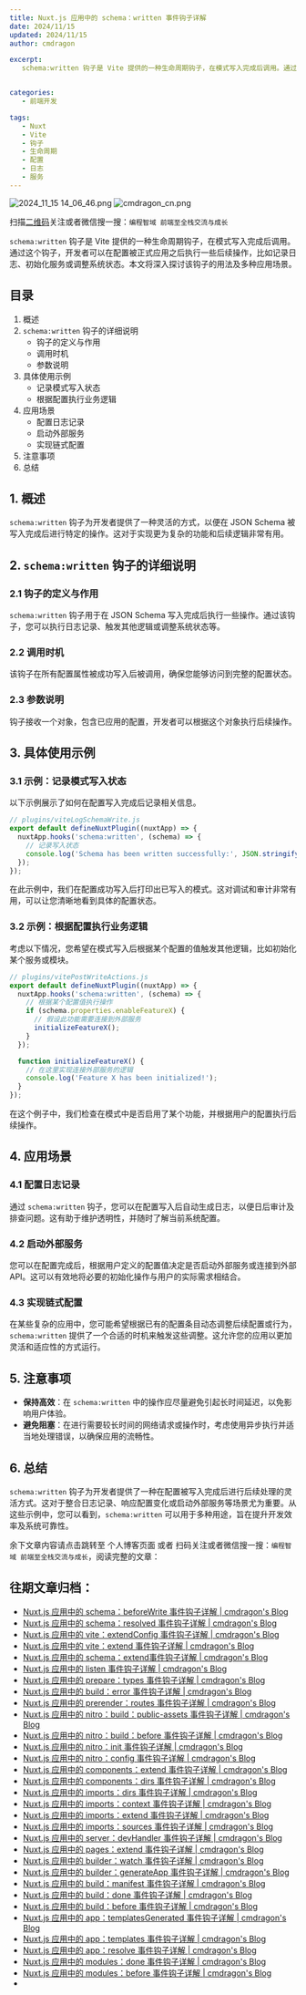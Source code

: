 ```yaml
---
title: Nuxt.js 应用中的 schema：written 事件钩子详解
date: 2024/11/15
updated: 2024/11/15
author: cmdragon

excerpt:
   schema:written 钩子是 Vite 提供的一种生命周期钩子，在模式写入完成后调用。通过这个钩子，开发者可以在配置被正式应用之后执行一些后续操作，比如记录日志、初始化服务或调整系统状态。本文将深入探讨该钩子的用法及多种应用场景。


categories:
   - 前端开发

tags:
   - Nuxt
   - Vite
   - 钩子
   - 生命周期
   - 配置
   - 日志
   - 服务
---
```


<img src="https://static.amd794.com/blog/images/2024_11_15 14_06_46.png@blog" title="2024_11_15 14_06_46.png" alt="2024_11_15 14_06_46.png"/>

<img src="https://static.amd794.com/blog/images/cmdragon_cn.png" title="cmdragon_cn.png" alt="cmdragon_cn.png"/>


扫描[二维码](https://static.amd794.com/blog/images/cmdragon_cn.png)关注或者微信搜一搜：`编程智域 前端至全栈交流与成长`



`schema:written` 钩子是 Vite 提供的一种生命周期钩子，在模式写入完成后调用。通过这个钩子，开发者可以在配置被正式应用之后执行一些后续操作，比如记录日志、初始化服务或调整系统状态。本文将深入探讨该钩子的用法及多种应用场景。

## 目录

1. 概述
2. `schema:written` 钩子的详细说明
   - 钩子的定义与作用
   - 调用时机
   - 参数说明
3. 具体使用示例
   - 记录模式写入状态
   - 根据配置执行业务逻辑
4. 应用场景
   - 配置日志记录
   - 启动外部服务
   - 实现链式配置
5. 注意事项
6. 总结

## 1. 概述

`schema:written` 钩子为开发者提供了一种灵活的方式，以便在 JSON Schema 被写入完成后进行特定的操作。这对于实现更为复杂的功能和后续逻辑非常有用。

## 2. `schema:written` 钩子的详细说明

### 2.1 钩子的定义与作用

`schema:written` 钩子用于在 JSON Schema 写入完成后执行一些操作。通过该钩子，您可以执行日志记录、触发其他逻辑或调整系统状态等。

### 2.2 调用时机

该钩子在所有配置属性被成功写入后被调用，确保您能够访问到完整的配置状态。

### 2.3 参数说明

钩子接收一个对象，包含已应用的配置，开发者可以根据这个对象执行后续操作。

## 3. 具体使用示例

### 3.1 示例：记录模式写入状态

以下示例展示了如何在配置写入完成后记录相关信息。

```javascript
// plugins/viteLogSchemaWrite.js
export default defineNuxtPlugin((nuxtApp) => {
  nuxtApp.hooks('schema:written', (schema) => {
    // 记录写入状态
    console.log('Schema has been written successfully:', JSON.stringify(schema, null, 2));
  });
});
```

在此示例中，我们在配置成功写入后打印出已写入的模式。这对调试和审计非常有用，可以让您清晰地看到具体的配置状态。

### 3.2 示例：根据配置执行业务逻辑

考虑以下情况，您希望在模式写入后根据某个配置的值触发其他逻辑，比如初始化某个服务或模块。

```javascript
// plugins/vitePostWriteActions.js
export default defineNuxtPlugin((nuxtApp) => {
  nuxtApp.hooks('schema:written', (schema) => {
    // 根据某个配置值执行操作
    if (schema.properties.enableFeatureX) {
      // 假设此功能需要连接到外部服务
      initializeFeatureX();
    }
  });

  function initializeFeatureX() {
    // 在这里实现连接外部服务的逻辑
    console.log('Feature X has been initialized!');
  }
});
```

在这个例子中，我们检查在模式中是否启用了某个功能，并根据用户的配置执行后续操作。

## 4. 应用场景

### 4.1 配置日志记录

通过 `schema:written` 钩子，您可以在配置写入后自动生成日志，以便日后审计及排查问题。这有助于维护透明性，并随时了解当前系统配置。

### 4.2 启动外部服务

您可以在配置完成后，根据用户定义的配置值决定是否启动外部服务或连接到外部 API。这可以有效地将必要的初始化操作与用户的实际需求相结合。

### 4.3 实现链式配置

在某些复杂的应用中，您可能希望根据已有的配置条目动态调整后续配置或行为，`schema:written` 提供了一个合适的时机来触发这些调整。这允许您的应用以更加灵活和适应性的方式运行。

## 5. 注意事项

- **保持高效**：在 `schema:written` 中的操作应尽量避免引起长时间延迟，以免影响用户体验。
- **避免阻塞**：在进行需要较长时间的网络请求或操作时，考虑使用异步执行并适当地处理错误，以确保应用的流畅性。

## 6. 总结

`schema:written` 钩子为开发者提供了一种在配置被写入完成后进行后续处理的灵活方式。这对于整合日志记录、响应配置变化或启动外部服务等场景尤为重要。从这些示例中，您可以看到，`schema:written` 可以用于多种用途，旨在提升开发效率及系统可靠性。


余下文章内容请点击跳转至 个人博客页面 或者 扫码关注或者微信搜一搜：`编程智域 前端至全栈交流与成长`，阅读完整的文章：

## 往期文章归档：

- [Nuxt.js 应用中的 schema：beforeWrite 事件钩子详解 | cmdragon's Blog](https://blog.cmdragon.cn/posts/14f648e6cb9f/)
- [Nuxt.js 应用中的 schema：resolved 事件钩子详解 | cmdragon's Blog](https://blog.cmdragon.cn/posts/c343331f3f06/)
- [Nuxt.js 应用中的 vite：extendConfig 事件钩子详解 | cmdragon's Blog](https://blog.cmdragon.cn/posts/5ea147f7e6ee/)
- [Nuxt.js 应用中的 vite：extend 事件钩子详解 | cmdragon's Blog](https://blog.cmdragon.cn/posts/76f8905ddea2/)
- [Nuxt.js 应用中的 schema：extend事件钩子详解 | cmdragon's Blog](https://blog.cmdragon.cn/posts/271e7f413d3a/)
- [Nuxt.js 应用中的 listen 事件钩子详解 | cmdragon's Blog](https://blog.cmdragon.cn/posts/bfdfe1fbb4cc/)
- [Nuxt.js 应用中的 prepare：types 事件钩子详解 | cmdragon's Blog](https://blog.cmdragon.cn/posts/a893a1ffa34a/)
- [Nuxt.js 应用中的 build：error 事件钩子详解 | cmdragon's Blog](https://blog.cmdragon.cn/posts/6ea046edf756/)
- [Nuxt.js 应用中的 prerender：routes 事件钩子详解 | cmdragon's Blog](https://blog.cmdragon.cn/posts/925363b7ba91/)
- [Nuxt.js 应用中的 nitro：build：public-assets 事件钩子详解 | cmdragon's Blog](https://blog.cmdragon.cn/posts/e3ab63fec9ce/)
- [Nuxt.js 应用中的 nitro：build：before 事件钩子详解 | cmdragon's Blog](https://blog.cmdragon.cn/posts/1c70713c402c/)
- [Nuxt.js 应用中的 nitro：init 事件钩子详解 | cmdragon's Blog](https://blog.cmdragon.cn/posts/8122bb43e5c6/)
- [Nuxt.js 应用中的 nitro：config 事件钩子详解 | cmdragon's Blog](https://blog.cmdragon.cn/posts/61ef115005d4/)
- [Nuxt.js 应用中的 components：extend 事件钩子详解 | cmdragon's Blog](https://blog.cmdragon.cn/posts/f1df4f41c9a9/)
- [Nuxt.js 应用中的 components：dirs 事件钩子详解 | cmdragon's Blog](https://blog.cmdragon.cn/posts/0f896139298c/)
- [Nuxt.js 应用中的 imports：dirs 事件钩子详解 | cmdragon's Blog](https://blog.cmdragon.cn/posts/ddb970c3c508/)
- [Nuxt.js 应用中的 imports：context 事件钩子详解 | cmdragon's Blog](https://blog.cmdragon.cn/posts/95d21c3b16f6/)
- [Nuxt.js 应用中的 imports：extend 事件钩子详解 | cmdragon's Blog](https://blog.cmdragon.cn/posts/002d9daf4c46/)
- [Nuxt.js 应用中的 imports：sources 事件钩子详解 | cmdragon's Blog](https://blog.cmdragon.cn/posts/f4858dcadca1/)
- [Nuxt.js 应用中的 server：devHandler 事件钩子详解 | cmdragon's Blog](https://blog.cmdragon.cn/posts/801ed4ce0612/)
- [Nuxt.js 应用中的 pages：extend 事件钩子详解 | cmdragon's Blog](https://blog.cmdragon.cn/posts/83af28e7c789/)
- [Nuxt.js 应用中的 builder：watch 事件钩子详解 | cmdragon's Blog](https://blog.cmdragon.cn/posts/fa5b7db36d2d/)
- [Nuxt.js 应用中的 builder：generateApp 事件钩子详解 | cmdragon's Blog](https://blog.cmdragon.cn/posts/adc96aee3b3c/)
- [Nuxt.js 应用中的 build：manifest 事件钩子详解 | cmdragon's Blog](https://blog.cmdragon.cn/posts/523de9001247/)
- [Nuxt.js 应用中的 build：done 事件钩子详解 | cmdragon's Blog](https://blog.cmdragon.cn/posts/41dece9c782c/)
- [Nuxt.js 应用中的 build：before 事件钩子详解 | cmdragon's Blog](https://blog.cmdragon.cn/posts/eb2bd3bbfab8/)
- [Nuxt.js 应用中的 app：templatesGenerated 事件钩子详解 | cmdragon's Blog](https://blog.cmdragon.cn/posts/b76b5d553a8b/)
- [Nuxt.js 应用中的 app：templates 事件钩子详解 | cmdragon's Blog](https://blog.cmdragon.cn/posts/ace6c53275c4/)
- [Nuxt.js 应用中的 app：resolve 事件钩子详解 | cmdragon's Blog](https://blog.cmdragon.cn/posts/9ea12f07cc2a/)
- [Nuxt.js 应用中的 modules：done 事件钩子详解 | cmdragon's Blog](https://blog.cmdragon.cn/posts/397fbad66fab/)
- [Nuxt.js 应用中的 modules：before 事件钩子详解 | cmdragon's Blog](https://blog.cmdragon.cn/posts/5b5669bca701/)
-


